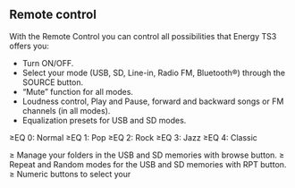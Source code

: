 ## Remote control

With the Remote Control you can control all possibilities that Energy TS3 offers you:

* Turn ON/OFF.
* Select your mode (USB, SD, Line-in, Radio FM, Bluetooth®) through the SOURCE button.
* “Mute” function for all modes.
* Loudness control, Play and Pause, forward and backward songs or FM channels (in all modes).
* Equalization presets for USB and SD modes.

≥EQ 0: Normal
≥EQ 1: Pop
≥EQ 2: Rock
≥EQ 3: Jazz
≥EQ 4: Classic

≥ Manage your folders in the USB and SD memories with browse button.
≥ Repeat and Random modes for the USB and SD memories with RPT
button.
≥ Numeric buttons to select your
